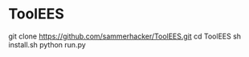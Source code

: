 # ToolEES
git clone https://github.com/sammerhacker/ToolEES.git
cd ToolEES
sh install.sh
python run.py
